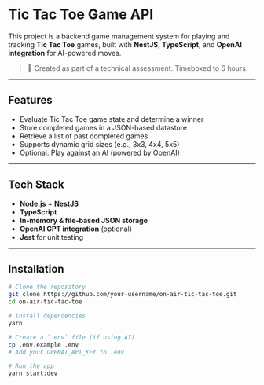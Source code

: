 # Tic Tac Toe Game API

This project is a backend game management system for playing and tracking **Tic Tac Toe** games, built with **NestJS**, **TypeScript**, and **OpenAI integration** for AI-powered moves.

> 🧪 Created as part of a technical assessment. Timeboxed to 6 hours.

---

## Features

- Evaluate Tic Tac Toe game state and determine a winner
- Store completed games in a JSON-based datastore
- Retrieve a list of past completed games
- Supports dynamic grid sizes (e.g., 3x3, 4x4, 5x5)
- Optional: Play against an AI (powered by OpenAI)

---

## Tech Stack

- **Node.js** + **NestJS**
- **TypeScript**
- **In-memory & file-based JSON storage**
- **OpenAI GPT integration** (optional)
- **Jest** for unit testing

---

## Installation

```bash
# Clone the repository
git clone https://github.com/your-username/on-air-tic-tac-toe.git
cd on-air-tic-tac-toe

# Install dependencies
yarn

# Create a `.env` file (if using AI)
cp .env.example .env
# Add your OPENAI_API_KEY to .env

# Run the app
yarn start:dev